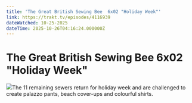 ```yaml
---
title: 'The Great British Sewing Bee  6x02 "Holiday Week"' 
link: https://trakt.tv/episodes/4116939
dateWatched: 10-25-2025
dateTime: 2025-10-26T04:16:24.000000Z
---
```

# The Great British Sewing Bee  6x02 "Holiday Week"

![](https://walter-r2.trakt.tv/images/episodes/004/116/939/screenshots/thumb/28dbea916f.jpg)The 11 remaining sewers return for holiday week and are challenged to create palazzo pants, beach cover-ups and colourful shirts.